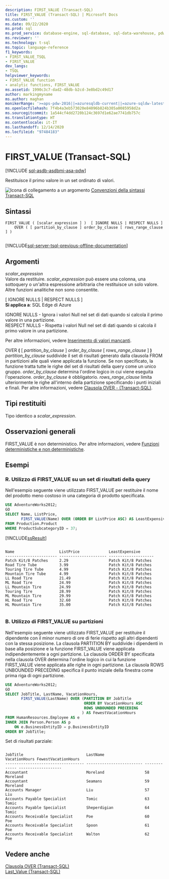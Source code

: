 ```yaml
---
description: FIRST_VALUE (Transact-SQL)
title: FIRST_VALUE (Transact-SQL) | Microsoft Docs
ms.custom: ''
ms.date: 09/22/2020
ms.prod: sql
ms.prod_service: database-engine, sql-database, sql-data-warehouse, pdw
ms.reviewer: ''
ms.technology: t-sql
ms.topic: language-reference
f1_keywords:
- FIRST_VALUE_TSQL
- FIRST_VALUE
dev_langs:
- TSQL
helpviewer_keywords:
- FIRST_VALUE function
- analytic functions, FIRST_VALUE
ms.assetid: 1990c3c7-dad2-48db-b2cd-3e8bd2c49d17
author: markingmyname
ms.author: maghan
monikerRange: '>=aps-pdw-2016||=azuresqldb-current||=azure-sqldw-latest||>=sql-server-2016||>=sql-server-linux-2017||=azuresqldb-mi-current'
ms.openlocfilehash: 7f4b4a3eb573020e84096b824b305a0085958d2a
ms.sourcegitcommit: 1a544cf4dd2720b124c3697d1e62ae7741db757c
ms.translationtype: HT
ms.contentlocale: it-IT
ms.lasthandoff: 12/14/2020
ms.locfileid: "97484183"
---
```

# <a name="first_value-transact-sql"></a>FIRST_VALUE (Transact-SQL)
[!INCLUDE [sql-asdb-asdbmi-asa-pdw](../../includes/applies-to-version/sql-asdb-asdbmi-asa-pdw.md)]

  Restituisce il primo valore in un set ordinato di valori.  
  
 ![Icona di collegamento a un argomento](../../database-engine/configure-windows/media/topic-link.gif "Icona di collegamento a un argomento") [Convenzioni della sintassi Transact-SQL](../../t-sql/language-elements/transact-sql-syntax-conventions-transact-sql.md)  
  
## <a name="syntax"></a>Sintassi  
  
```syntaxsql
FIRST_VALUE ( [scalar_expression ] )  [ IGNORE NULLS | RESPECT NULLS ]
    OVER ( [ partition_by_clause ] order_by_clause [ rows_range_clause ] )
  
```  
  
[!INCLUDE[sql-server-tsql-previous-offline-documentation](../../includes/sql-server-tsql-previous-offline-documentation.md)]

## <a name="arguments"></a>Argomenti
 *scalar_expression*  
 Valore da restituire. *scalar_expression* può essere una colonna, una sottoquery o un'altra espressione arbitraria che restituisce un solo valore. Altre funzioni analitiche non sono consentite.  

 [ IGNORE NULLS | RESPECT NULLS ]     
 **Si applica a**: SQL Edge di Azure

 IGNORE NULLS - Ignora i valori Null nel set di dati quando si calcola il primo valore in una partizione.     
 RESPECT NULLS - Rispetta i valori Null nel set di dati quando si calcola il primo valore in una partizione.     
 
  Per altre informazioni, vedere [Inserimento di valori mancanti](/azure/azure-sql-edge/imputing-missing-values/).
  
 OVER **(** [ *partition_by_clause* ] *order_by_clause* [ *rows_range_clause* ] **)**  
 *partition_by_clause* suddivide il set di risultati generato dalla clausola FROM in partizioni alle quali viene applicata la funzione. Se non specificato, la funzione tratta tutte le righe del set di risultati della query come un unico gruppo. *order_by_clause* determina l'ordine logico in cui viene eseguita l'operazione. *order_by_clause* è obbligatorio. *rows_range_clause* limita ulteriormente le righe all'interno della partizione specificando i punti iniziali e finali. Per altre informazioni, vedere [Clausola OVER - &#40;Transact-SQL&#41;](../../t-sql/queries/select-over-clause-transact-sql.md).  
  
## <a name="return-types"></a>Tipi restituiti  
 Tipo identico a *scalar_expression*.  
  
## <a name="general-remarks"></a>Osservazioni generali  
 FIRST_VALUE è non deterministico. Per altre informazioni, vedere [Funzioni deterministiche e non deterministiche](../../relational-databases/user-defined-functions/deterministic-and-nondeterministic-functions.md).  
  
## <a name="examples"></a>Esempi  
  
### <a name="a-using-first_value-over-a-query-result-set"></a>R. Utilizzo di FIRST_VALUE su un set di risultati della query  
 Nell'esempio seguente viene utilizzato FIRST_VALUE per restituire il nome del prodotto meno costoso in una categoria di prodotto specificata.  
  
```sql  
USE AdventureWorks2012;  
GO  
SELECT Name, ListPrice,   
       FIRST_VALUE(Name) OVER (ORDER BY ListPrice ASC) AS LeastExpensive   
FROM Production.Product  
WHERE ProductSubcategoryID = 37;  
```  
  
 [!INCLUDE[ssResult](../../includes/ssresult-md.md)]  
  
```  
  
Name                    ListPrice             LeastExpensive  
----------------------- --------------------- --------------------  
Patch Kit/8 Patches     2.29                  Patch Kit/8 Patches  
Road Tire Tube          3.99                  Patch Kit/8 Patches  
Touring Tire Tube       4.99                  Patch Kit/8 Patches  
Mountain Tire Tube      4.99                  Patch Kit/8 Patches  
LL Road Tire            21.49                 Patch Kit/8 Patches  
ML Road Tire            24.99                 Patch Kit/8 Patches  
LL Mountain Tire        24.99                 Patch Kit/8 Patches  
Touring Tire            28.99                 Patch Kit/8 Patches  
ML Mountain Tire        29.99                 Patch Kit/8 Patches  
HL Road Tire            32.60                 Patch Kit/8 Patches  
HL Mountain Tire        35.00                 Patch Kit/8 Patches  
  
```  
  
### <a name="b-using-first_value-over-partitions"></a>B. Utilizzo di FIRST_VALUE su partizioni  
 Nell'esempio seguente viene utilizzato FIRST_VALUE per restituire il dipendente con il minor numero di ore di ferie rispetto agli altri dipendenti con la stessa posizione. La clausola PARTITION BY suddivide i dipendenti in base alla posizione e la funzione FIRST_VALUE viene applicata indipendentemente a ogni partizione. La clausola ORDER BY specificata nella clausola OVER determina l'ordine logico in cui la funzione FIRST_VALUE viene applicata alle righe in ogni partizione. La clausola ROWS UNBOUNDED PRECEDING specifica il punto iniziale della finestra come prima riga di ogni partizione.  
  
```sql  
USE AdventureWorks2012;   
GO  
SELECT JobTitle, LastName, VacationHours,   
       FIRST_VALUE(LastName) OVER (PARTITION BY JobTitle   
                                   ORDER BY VacationHours ASC  
                                   ROWS UNBOUNDED PRECEDING  
                                  ) AS FewestVacationHours  
FROM HumanResources.Employee AS e  
INNER JOIN Person.Person AS p   
    ON e.BusinessEntityID = p.BusinessEntityID  
ORDER BY JobTitle;  
```  
  
 Set di risultati parziale:  
  
```  
  
JobTitle                            LastName                  VacationHours FewestVacationHours  
----------------------------------- ------------------------- ------------- -------------------  
Accountant                          Moreland                  58            Moreland  
Accountant                          Seamans                   59            Moreland  
Accounts Manager                    Liu                       57            Liu  
Accounts Payable Specialist         Tomic                     63            Tomic  
Accounts Payable Specialist         Sheperdigian              64            Tomic  
Accounts Receivable Specialist      Poe                       60            Poe  
Accounts Receivable Specialist      Spoon                     61            Poe  
Accounts Receivable Specialist      Walton                    62            Poe  
```  
  
## <a name="see-also"></a>Vedere anche  
 [Clausola OVER &#40;Transact-SQL&#41;](../../t-sql/queries/select-over-clause-transact-sql.md)  
 [Last_Value &#40;Transact-SQL&#41;](last-value-transact-sql.md)  

